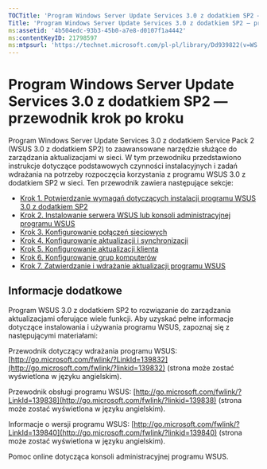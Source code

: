 ```yaml
---
TOCTitle: 'Program Windows Server Update Services 3.0 z dodatkiem SP2 — przewodnik krok po kroku'
Title: 'Program Windows Server Update Services 3.0 z dodatkiem SP2 — przewodnik krok po kroku'
ms:assetid: '4b504edc-93b3-45b0-a7e8-d0107f1a4442'
ms:contentKeyID: 21798597
ms:mtpsurl: 'https://technet.microsoft.com/pl-pl/library/Dd939822(v=WS.10)'
---
```


Program Windows Server Update Services 3.0 z dodatkiem SP2 — przewodnik krok po kroku
=====================================================================================

Program Windows Server Update Services 3.0 z dodatkiem Service Pack 2 (WSUS 3.0 z dodatkiem SP2) to zaawansowane narzędzie służące do zarządzania aktualizacjami w sieci. W tym przewodniku przedstawiono instrukcje dotyczące podstawowych czynności instalacyjnych i zadań wdrażania na potrzeby rozpoczęcia korzystania z programu WSUS 3.0 z dodatkiem SP2 w sieci. Ten przewodnik zawiera następujące sekcje:

-   [Krok 1. Potwierdzanie wymagań dotyczących instalacji programu WSUS 3.0 z dodatkiem SP2](https://technet.microsoft.com/ec01bd75-5def-4899-8cee-ddab827bbd83)
-   [Krok 2. Instalowanie serwera WSUS lub konsoli administracyjnej programu WSUS](https://technet.microsoft.com/6db6fcb0-c55d-43b9-9b07-4040c6267759)
-   [Krok 3. Konfigurowanie połączeń sieciowych](https://technet.microsoft.com/42a144c5-f08e-4a6e-b360-47ddea77bd24)
-   [Krok 4. Konfigurowanie aktualizacji i synchronizacji](https://technet.microsoft.com/deeaa7e1-9b50-45cb-9537-d75f70de3405)
-   [Krok 5. Konfigurowanie aktualizacji klienta](https://technet.microsoft.com/5ae60ead-3e94-456c-a692-c0f193ea5d5a)
-   [Krok 6. Konfigurowanie grup komputerów](https://technet.microsoft.com/70518732-2179-4e41-9609-7f9999867f41)
-   [Krok 7. Zatwierdzanie i wdrażanie aktualizacji programu WSUS](https://technet.microsoft.com/c4e58e17-d5e3-4194-8f26-b459e0c03b86)

Informacje dodatkowe
--------------------

Program WSUS 3.0 z dodatkiem SP2 to rozwiązanie do zarządzania aktualizacjami oferujące wiele funkcji. Aby uzyskać pełne informacje dotyczące instalowania i używania programu WSUS, zapoznaj się z następującymi materiałami:

Przewodnik dotyczący wdrażania programu WSUS: [http://go.microsoft.com/fwlink/?LinkId=139832](http://go.microsoft.com/fwlink/?linkid=139832) (strona może zostać wyświetlona w języku angielskim).

Przewodnik obsługi programu WSUS: [http://go.microsoft.com/fwlink/?LinkId=139838](http://go.microsoft.com/fwlink/?linkid=139838) (strona może zostać wyświetlona w języku angielskim).

Informacje o wersji programu WSUS: [http://go.microsoft.com/fwlink/?LinkId=139840](http://go.microsoft.com/fwlink/?linkid=139840) (strona może zostać wyświetlona w języku angielskim).

Pomoc online dotycząca konsoli administracyjnej programu WSUS.
